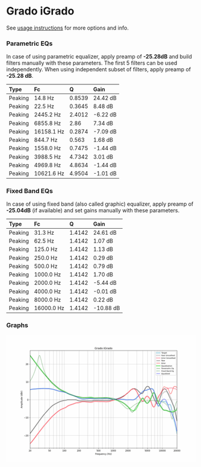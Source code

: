 # Grado iGrado
See [usage instructions](https://github.com/jaakkopasanen/AutoEq#usage) for more options and info.

### Parametric EQs
In case of using parametric equalizer, apply preamp of **-25.28dB** and build filters manually
with these parameters. The first 5 filters can be used independently.
When using independent subset of filters, apply preamp of **-25.28 dB**.

| Type    | Fc         |      Q | Gain     |
|:--------|:-----------|:-------|:---------|
| Peaking | 14.8 Hz    | 0.8539 | 24.42 dB |
| Peaking | 22.5 Hz    | 0.3645 | 8.48 dB  |
| Peaking | 2445.2 Hz  | 2.4012 | -6.22 dB |
| Peaking | 6855.8 Hz  | 2.86   | 7.34 dB  |
| Peaking | 16158.1 Hz | 0.2874 | -7.09 dB |
| Peaking | 844.7 Hz   | 0.563  | 1.68 dB  |
| Peaking | 1558.0 Hz  | 0.7475 | -1.44 dB |
| Peaking | 3988.5 Hz  | 4.7342 | 3.01 dB  |
| Peaking | 4969.8 Hz  | 4.8634 | -1.44 dB |
| Peaking | 10621.6 Hz | 4.9504 | -1.01 dB |

### Fixed Band EQs
In case of using fixed band (also called graphic) equalizer, apply preamp of **-25.04dB**
(if available) and set gains manually with these parameters.

| Type    | Fc         |      Q | Gain      |
|:--------|:-----------|:-------|:----------|
| Peaking | 31.3 Hz    | 1.4142 | 24.61 dB  |
| Peaking | 62.5 Hz    | 1.4142 | 1.07 dB   |
| Peaking | 125.0 Hz   | 1.4142 | 1.13 dB   |
| Peaking | 250.0 Hz   | 1.4142 | 0.29 dB   |
| Peaking | 500.0 Hz   | 1.4142 | 0.79 dB   |
| Peaking | 1000.0 Hz  | 1.4142 | 1.70 dB   |
| Peaking | 2000.0 Hz  | 1.4142 | -5.44 dB  |
| Peaking | 4000.0 Hz  | 1.4142 | -0.01 dB  |
| Peaking | 8000.0 Hz  | 1.4142 | 0.22 dB   |
| Peaking | 16000.0 Hz | 1.4142 | -10.88 dB |

### Graphs
![](./Grado%20iGrado.png)